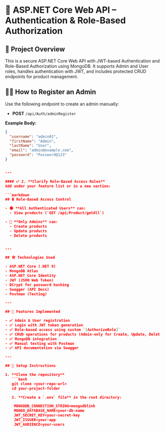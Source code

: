 # 🚀 ASP.NET Core Web API – Authentication & Role-Based Authorization

## 📌 Project Overview

This is a secure ASP.NET Core Web API with JWT-based Authentication and Role-Based Authorization using MongoDB. It supports Admin and User roles, handles authentication with JWT, and includes protected CRUD endpoints for product management.

## 🧑‍💼 How to Register an Admin

Use the following endpoint to create an admin manually:

- **POST** `/api/Auth/adminRegister`

**Example Body:**
```json
{
  "username": "admin01",
  "firstName": "Admin",
  "lastName": "User",
  "email": "admin@example.com",
  "password": "Password@123"
}


---

#### ✅ 2. **Clarify Role-Based Access Rules**
Add under your feature list or in a new section:

```markdown
## 🔒 Role-Based Access Control

- 🟢 **All Authenticated Users** can:
  - View products (`GET /api/Product/getAll`)

- 🔴 **Only Admins** can:
  - Create products
  - Update products
  - Delete products


---

## 🛠️ Technologies Used

- ASP.NET Core (.NET 9)
- MongoDB Atlas
- ASP.NET Core Identity
- JWT (JSON Web Token)
- BCrypt for password hashing
- Swagger (API Docs)
- Postman (Testing)

---

## 🚧 Features Implemented

- ✅ Admin & User registration
- ✅ Login with JWT token generation
- ✅ Role-based access using custom `[AuthorizeRole]`
- ✅ CRUD operations for products (Admin-only for Create, Update, Delete)
- ✅ MongoDB integration
- ✅ Manual testing with Postman
- ✅ API documentation via Swagger

---

## 🔧 Setup Instructions

1. **Clone the repository**
   ```bash
   git clone <your-repo-url>
   cd your-project-folder

   2. **Create a `.env` file** in the root directory:

    MONGODB_CONNECTION_STRING=mongodblink
    MONGO_DATABASE_NAME=your-db-name
    JWT_SECRET_KEY=your-secret-key
    JWT_ISSUER=your-app
    JWT_AUDIENCE=your-users
